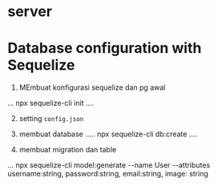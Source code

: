# server

# Database configuration with Sequelize

1. MEmbuat konfigurasi sequelize dan pg awal

...
npx sequelize-cli init
....

2. setting `config.json`

3. membuat database
   .....
   npx sequelize-cli db:create
   ....

4. membuat migration dan table

...
npx sequelize-cli model:generate --name User
--attributes username:string, password:string, email:string, image: string
